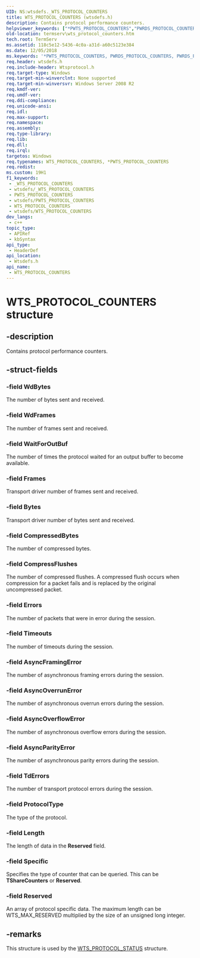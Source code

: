 ```yaml
---
UID: NS:wtsdefs._WTS_PROTOCOL_COUNTERS
title: WTS_PROTOCOL_COUNTERS (wtsdefs.h)
description: Contains protocol performance counters.
helpviewer_keywords: ["*PWTS_PROTOCOL_COUNTERS","PWRDS_PROTOCOL_COUNTERS","PWRDS_PROTOCOL_COUNTERS structure pointer [Remote Desktop Services]","PWTS_PROTOCOL_COUNTERS","PWTS_PROTOCOL_COUNTERS structure pointer [Remote Desktop Services]","WRDS_PROTOCOL_COUNTERS","WRDS_PROTOCOL_COUNTERS structure [Remote Desktop Services]","WTS_PROTOCOL_COUNTERS","WTS_PROTOCOL_COUNTERS structure [Remote Desktop Services]","termserv.wts_protocol_counters","wtsdefs/PWRDS_PROTOCOL_COUNTERS","wtsdefs/PWTS_PROTOCOL_COUNTERS","wtsdefs/WRDS_PROTOCOL_COUNTERS","wtsdefs/WTS_PROTOCOL_COUNTERS"]
old-location: termserv\wts_protocol_counters.htm
tech.root: TermServ
ms.assetid: 118c5e12-5436-4c0a-a31d-a60c5123e384
ms.date: 12/05/2018
ms.keywords: '*PWTS_PROTOCOL_COUNTERS, PWRDS_PROTOCOL_COUNTERS, PWRDS_PROTOCOL_COUNTERS structure pointer [Remote Desktop Services], PWTS_PROTOCOL_COUNTERS, PWTS_PROTOCOL_COUNTERS structure pointer [Remote Desktop Services], WRDS_PROTOCOL_COUNTERS, WRDS_PROTOCOL_COUNTERS structure [Remote Desktop Services], WTS_PROTOCOL_COUNTERS, WTS_PROTOCOL_COUNTERS structure [Remote Desktop Services], termserv.wts_protocol_counters, wtsdefs/PWRDS_PROTOCOL_COUNTERS, wtsdefs/PWTS_PROTOCOL_COUNTERS, wtsdefs/WRDS_PROTOCOL_COUNTERS, wtsdefs/WTS_PROTOCOL_COUNTERS'
req.header: wtsdefs.h
req.include-header: Wtsprotocol.h
req.target-type: Windows
req.target-min-winverclnt: None supported
req.target-min-winversvr: Windows Server 2008 R2
req.kmdf-ver: 
req.umdf-ver: 
req.ddi-compliance: 
req.unicode-ansi: 
req.idl: 
req.max-support: 
req.namespace: 
req.assembly: 
req.type-library: 
req.lib: 
req.dll: 
req.irql: 
targetos: Windows
req.typenames: WTS_PROTOCOL_COUNTERS, *PWTS_PROTOCOL_COUNTERS
req.redist: 
ms.custom: 19H1
f1_keywords:
 - _WTS_PROTOCOL_COUNTERS
 - wtsdefs/_WTS_PROTOCOL_COUNTERS
 - PWTS_PROTOCOL_COUNTERS
 - wtsdefs/PWTS_PROTOCOL_COUNTERS
 - WTS_PROTOCOL_COUNTERS
 - wtsdefs/WTS_PROTOCOL_COUNTERS
dev_langs:
 - c++
topic_type:
 - APIRef
 - kbSyntax
api_type:
 - HeaderDef
api_location:
 - Wtsdefs.h
api_name:
 - WTS_PROTOCOL_COUNTERS
---
```


# WTS_PROTOCOL_COUNTERS structure


## -description

Contains protocol performance counters.

## -struct-fields

### -field WdBytes

The number of bytes sent and received.

### -field WdFrames

The number of frames sent and received.

### -field WaitForOutBuf

The number of times the protocol waited for an output buffer to become available.

### -field Frames

Transport driver number of frames sent and received.

### -field Bytes

Transport driver number of bytes sent and received.

### -field CompressedBytes

The number of compressed bytes.

### -field CompressFlushes

The number of compressed flushes. A compressed flush occurs when compression for a packet fails and is replaced by the original uncompressed packet.

### -field Errors

The number of packets that were in error during the session.

### -field Timeouts

The number of timeouts during the session.

### -field AsyncFramingError

The number of asynchronous framing errors during the session.

### -field AsyncOverrunError

The number of asynchronous overrun errors during the session.

### -field AsyncOverflowError

The number of asynchronous overflow errors during the session.

### -field AsyncParityError

The number of asynchronous parity errors during the session.

### -field TdErrors

The number of transport protocol errors during the session.

### -field ProtocolType

The type of the protocol.

### -field Length

The length of data in the <b>Reserved</b> field.

### -field Specific

Specifies the type of counter that can be queried. This can be <b>TShareCounters</b> or <b>Reserved</b>.

### -field Reserved

An array of protocol specific data. The maximum length can be WTS_MAX_RESERVED multiplied by the size of an unsigned long integer.

## -remarks

This structure is used by the <a href="https://docs.microsoft.com/windows/desktop/api/wtsdefs/ns-wtsdefs-wts_protocol_status">WTS_PROTOCOL_STATUS</a> structure.

